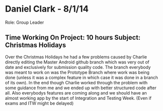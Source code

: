 Daniel Clark - 8/1/14
===============
Role: Group Leader

Time Working On Project: 10 hours 
Subject: Christmas Holidays
---------------

Over the Christmas Holidays he had a few problems caused by Charlie directly editing the Master Android github branch which was very out of date and exclusively for submission quality code. The branch everybody was meant to work on was the Prototype Branch where work was being done (unless it was a complex feature in which case it was done in a branch of its own). In the end though Charlie worked through the problem with some guidance from me and we ended up with better structured code after all. Also everybodys features are coming along and we should have an almost working app by the start of Integration and Testing Week. (Even if exams and ITW might be delayed)

